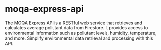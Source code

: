 # moqa-express-api
The MOQA Express API is a RESTful web service that retrieves and calculates average pollutant data from Firestore. It provides access to environmental information such as pollutant levels, humidity, temperature, and more. Simplify environmental data retrieval and processing with this API.
